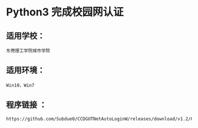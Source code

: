 Python3 完成校园网认证
=====================


适用学校：<br>
---------------------
    东莞理工学院城市学院
适用环境：<br>
---------------------
    Win10，Win7
程序链接 ：<br>
--------------------
    https://github.com/Subdue0/CCDGUTNetAutoLoginW/releases/download/v1.2/CCDGUTAutoLogin.rar

